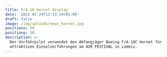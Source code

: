 ```yaml
---
title: F/A-18 Hornet display
date: '2021-02-24T13:33:19+01:00'
draft: false
image: /img/uploads/news_hornet.jpg
positionx: 50
positiony: 50
description: >-
  Der Vorführpilot verwendet den Abfangjäger Boeing F/A-18C Hornet für die
  attraktiven Einzelvorführungen am AIR FESTIVAL in Lommis.
---
```


